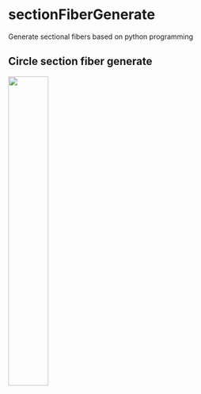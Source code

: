# sectionFiberGenerate
Generate sectional fibers based on python programming
## Circle section fiber generate

<img src="https://github.com/Junjun1guo/sectionFiberGenerate/raw/master/circle.jpg" width =40% height =40%> <div align=center>